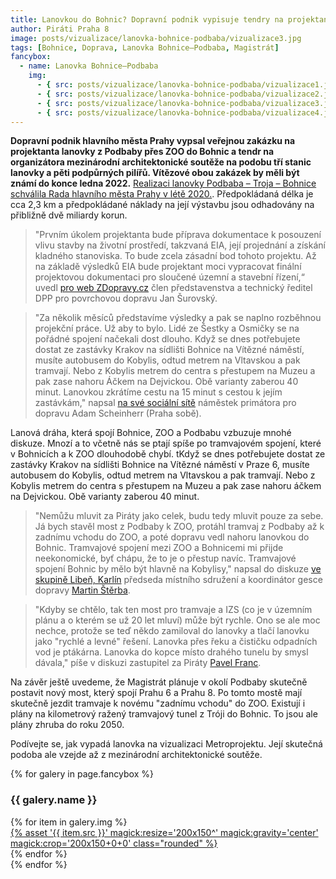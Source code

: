 ```yaml
---
title: Lanovkou do Bohnic? Dopravní podnik vypisuje tendry na projektanta a organizátora architektonické soutěže
author: Piráti Praha 8
image: posts/vizualizace/lanovka-bohnice-podbaba/vizualizace3.jpg
tags: [Bohnice, Doprava, Lanovka Bohnice–Podbaba, Magistrát]
fancybox:
  - name: Lanovka Bohnice–Podbaba
    img:
      - { src: posts/vizualizace/lanovka-bohnice-podbaba/vizualizace1.jpg, title: Lanovka Bohnice–Podbaba 1 }
      - { src: posts/vizualizace/lanovka-bohnice-podbaba/vizualizace2.jpg, title: Lanovka Bohnice–Podbaba 2 }
      - { src: posts/vizualizace/lanovka-bohnice-podbaba/vizualizace3.jpg, title: Lanovka Bohnice–Podbaba 3 }
      - { src: posts/vizualizace/lanovka-bohnice-podbaba/vizualizace4.jpg, title: Lanovka Bohnice–Podbaba 4 }
---
```


**Dopravní podnik hlavního města Prahy vypsal veřejnou zakázku na projektanta lanovky z Podbaby přes ZOO do Bohnic a tendr na organizátora mezinárodní architektonické soutěže na podobu tří stanic lanovky a pěti podpůrných pilířů. Vítězové obou zakázek by měli být známí do konce ledna 2022.** [Realizaci lanovky Podbaba – Troja – Bohnice schválila Rada hlavního města Prahy v létě 2020.](https://praha8.pirati.cz/aktuality/potvrzeni-lanovky-do-bohnic.html). Předpokládaná délka je cca 2,3 km a předpokládané náklady na její výstavbu jsou odhadovány na přibližně dvě miliardy korun.

>"Prvním úkolem projektanta bude příprava dokumentace k posouzení vlivu stavby na životní prostředí, takzvaná EIA, její projednání a získání kladného stanoviska. To bude zcela zásadní bod tohoto projektu. Až na základě výsledků EIA bude projektant moci vypracovat finální projektovou dokumentaci pro sloučené územní a stavební řízení,“ uvedl [pro web ZDopravy.cz](https://zdopravy.cz/dpp-hleda-projektanta-a-organizatora-architektonicke-souteze-na-lanovku-z-podbaby-do-bohnic-95889/) člen představenstva a technický ředitel DPP pro povrchovou dopravu Jan Šurovský.
 
>"Za několik měsíců představíme výsledky a pak se naplno rozběhnou projekční práce. Už aby to bylo. Lidé ze Šestky a Osmičky se na pořádné spojení načekali dost dlouho. Když se dnes potřebujete dostat ze zastávky Krakov na sídlišti Bohnice na Vítězné náměstí, musíte autobusem do Kobylis, odtud metrem na Vltavskou a pak tramvají. Nebo z Kobylis metrem do centra s přestupem na Muzeu a pak zase nahoru Áčkem na Dejvickou. Obě varianty zaberou 40 minut. Lanovkou zkrátíme cestu na 15 minut s cestou k jejím zastávkám," napsal [na své sociální sítě](https://www.facebook.com/adam.praha.sobe/posts/952359762028717) náměstek primátora pro dopravu Adam Scheinherr (Praha sobě).

Lanová dráha, která spojí Bohnice, ZOO a Podbabu vzbuzuje mnohé diskuze. Mnozí a to včetně nás se ptají spíše po tramvajovém spojení, které v Bohnicích a k ZOO dlouhodobě chybí. tKdyž se dnes potřebujete dostat ze zastávky Krakov na sídlišti Bohnice na Vítězné náměstí v Praze 6, musíte autobusem do Kobylis, odtud metrem na Vltavskou a pak tramvají. Nebo z Kobylis metrem do centra s přestupem na Muzeu a pak zase nahoru áčkem na Dejvickou. Obě varianty zaberou 40 minut. 

>"Nemůžu mluvit za Piráty jako celek, budu tedy mluvit pouze za sebe. Já bych stavěl most z Podbaby k ZOO, protáhl tramvaj z Podbaby až k zadnímu vchodu do ZOO, a poté dopravu vedl nahoru lanovkou do Bohnic. Tramvajové spojení mezi ZOO a Bohnicemi mi přijde neekonomické, byť chápu, že to je o přestup navíc. Tramvajové spojení Bohnic by mělo být hlavně na Kobylisy," napsal do diskuze [ve skupině Libeň, Karlín](https://www.facebook.com/groups/356845051103718/posts/4463621063759409/) předseda místního sdružení a koordinátor gesce dopravy [Martin Štěrba](https://praha8.pirati.cz/lide/martin-sterba.html).

>"Kdyby se chtělo, tak ten most pro tramvaje a IZS (co je v územním plánu a o kterém se už 20 let mluví) může být rychle. Ono se ale moc nechce, protože se teď někdo zamiloval do lanovky a tlačí lanovku jako "rychlé a levné" řešení. Lanovka přes řeku a čističku odpadních vod je ptákárna. Lanovka do kopce místo drahého tunelu by smysl dávala," píše v diskuzi zastupitel za Piráty [Pavel Franc](https://praha8.pirati.cz/lide/pavel-franc.html).

Na závěr ještě uvedeme, že Magistrát plánuje v okolí Podbaby skutečně postavit nový most, který spojí Prahu 6 a Prahu 8. Po tomto mostě mají skutečně jezdit tramvaje k novému "zadnímu vchodu" do ZOO. Existují i plány na kilometrový ražený tramvajový tunel z Tróji do Bohnic. To jsou ale plány zhruba do roku 2050. 

Podívejte se, jak vypadá lanovka na vizualizaci Metroprojektu. Její skutečná podoba ale vzejde až z mezinárodní architektonické soutěže.

{% for galery in page.fancybox %}
<div class="mt-4">
  <h3>{{ galery.name }}</h3>
  <div class="grid grid-cols-4 gap-4">
  {% for item in galery.img %}
    <div class="">
      <a data-fancybox="gallery" href="{% asset '{{ item.src }}' @path %}" data-caption="{{ item.title }}">{% asset '{{ item.src }}' magick:resize='200x150^' magick:gravity='center' magick:crop='200x150+0+0' class="rounded" %}</a>
    </div>
  {% endfor %}
  </div>
</div>
{% endfor %}
